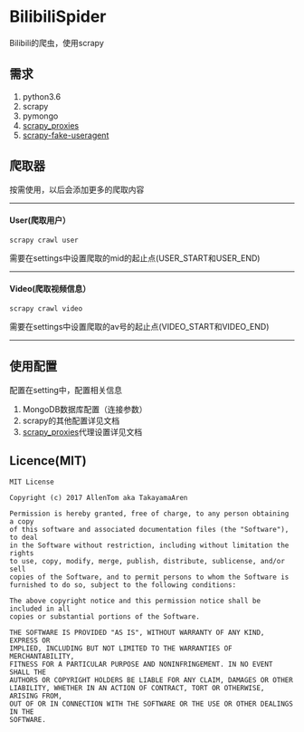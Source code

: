 # BilibiliSpider
Bilibili的爬虫，使用scrapy
## 需求
1. python3.6
2. scrapy
3. pymongo
4. [scrapy_proxies](https://github.com/aivarsk/scrapy-proxies)
5. [scrapy-fake-useragent](https://github.com/alecxe/scrapy-fake-useragent)
## 爬取器
按需使用，以后会添加更多的爬取内容

*****
#### User(爬取用户）
```
scrapy crawl user
```
需要在settings中设置爬取的mid的起止点(USER_START和USER_END)
*****
#### Video(爬取视频信息）
```
scrapy crawl video
```
需要在settings中设置爬取的av号的起止点(VIDEO_START和VIDEO_END)
*****
## 使用配置
配置在setting中，配置相关信息
1. MongoDB数据库配置（连接参数）
2. scrapy的其他配置详见文档
3. [scrapy_proxies](https://github.com/aivarsk/scrapy-proxies)代理设置详见文档
## Licence(MIT)
```
MIT License

Copyright (c) 2017 AllenTom aka TakayamaAren

Permission is hereby granted, free of charge, to any person obtaining a copy
of this software and associated documentation files (the "Software"), to deal
in the Software without restriction, including without limitation the rights
to use, copy, modify, merge, publish, distribute, sublicense, and/or sell
copies of the Software, and to permit persons to whom the Software is
furnished to do so, subject to the following conditions:

The above copyright notice and this permission notice shall be included in all
copies or substantial portions of the Software.

THE SOFTWARE IS PROVIDED "AS IS", WITHOUT WARRANTY OF ANY KIND, EXPRESS OR
IMPLIED, INCLUDING BUT NOT LIMITED TO THE WARRANTIES OF MERCHANTABILITY,
FITNESS FOR A PARTICULAR PURPOSE AND NONINFRINGEMENT. IN NO EVENT SHALL THE
AUTHORS OR COPYRIGHT HOLDERS BE LIABLE FOR ANY CLAIM, DAMAGES OR OTHER
LIABILITY, WHETHER IN AN ACTION OF CONTRACT, TORT OR OTHERWISE, ARISING FROM,
OUT OF OR IN CONNECTION WITH THE SOFTWARE OR THE USE OR OTHER DEALINGS IN THE
SOFTWARE.
```
